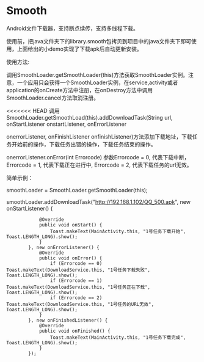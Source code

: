 ﻿# Smooth

Android文件下载器，支持断点续传，支持多线程下载。

使用前，把java文件夹下的library.smooth包拷贝到项目中的java文件夹下即可使用，上面给出的小demo实现了下载apk后自动更新安装。

使用方法:

调用SmoothLoader.getSmoothLoader(this)方法获取SmoothLoader实例。注意，一个应用只会获得一个SmoothLoader实例，在service,activity或者application的onCreate方法中注册，在onDestroy方法中调用SmoothLoader.cancel方法取消注册。

<<<<<<< HEAD
调用SmoothLoader.getSmoothLoad(this).addDownloadTask(String url, onStartListener onstartListener, onErrorListener

onerrorListener, onFinishListener onfinishListener)方法添加下载地址，下载任务开始前的操作，下载任务出错的操作，下载任务结束的操作。

onerrorListener.onError(int Errorcode) 参数Errorcode = 0, 代表下载中断， Errorcode = 1, 代表下载正在进行中, Errorcode = 2, 代表下载任务的url无效。

简单示例：

smoothLoader = SmoothLoader.getSmoothLoader(this);

smoothLoader.addDownloadTask("http://192.168.1.102/QQ_500.apk", new onStartListener() {

                @Override
                public void onStart() {
                    Toast.makeText(MainActivity.this, "1号任务下载开始", Toast.LENGTH_LONG).show();
                }
            }, new onErrorListener() {
                @Override
                public void onError() {
                    if (Errorcode == 0) Toast.makeText(DownloadService.this, "1号任务下载失败", Toast.LENGTH_LONG).show();
                    if (Errorcode == 1) Toast.makeText(DownloadService.this, "1号任务正在下载", Toast.LENGTH_LONG).show();
                    if (Errorcode == 2) Toast.makeText(DownloadService.this, "1号任务的URL无效", Toast.LENGTH_LONG).show();
                }
            }, new onFinishedListener() {
                @Override
                public void onFinished() {
                    Toast.makeText(MainActivity.this, "1号任务下载完成", Toast.LENGTH_LONG).show();
                }
            });
